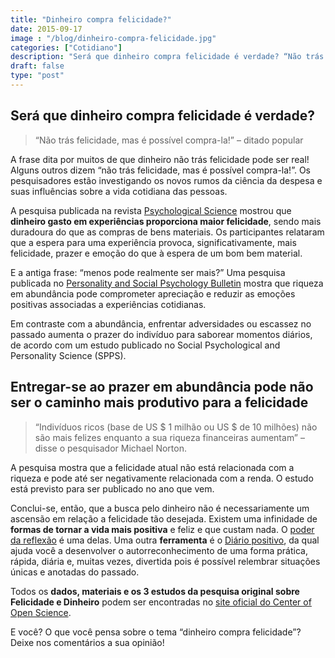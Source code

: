 ```yaml
---
title: "Dinheiro compra felicidade?"
date: 2015-09-17
image : "/blog/dinheiro-compra-felicidade.jpg"
categories: ["Cotidiano"]
description: "Será que dinheiro compra felicidade é verdade? “Não trás felicidade, mas é possível compra-la!” – ditado popular A frase dita"
draft: false
type: "post"
---
```



## Será que dinheiro compra felicidade é verdade?

> “Não trás felicidade, mas é possível compra-la!” – ditado popular

A frase dita por muitos de que dinheiro não trás felicidade pode ser real! Alguns outros dizem “não trás felicidade, mas é possível compra-la!”. Os pesquisadores estão investigando os novos rumos da ciência da despesa e suas influências sobre a vida cotidiana das pessoas.

A pesquisa publicada na revista [Psychological Science](https://www.psychologicalscience.org/news/releases/systematic-research-investigates-effects-of-money-on-thinking-behavior.html) mostrou que **dinheiro gasto em experiências proporciona maior felicidade**, sendo mais duradoura do que as compras de bens materiais. Os participantes relataram que a espera para uma experiência provoca, significativamente, mais felicidade, prazer e emoção do que à espera de um bom bem material.

E a antiga frase: “menos pode realmente ser mais?” Uma pesquisa publicada no [Personality and Social Psychology Bulletin](https://www.psypost.org/) mostra que riqueza em abundância pode comprometer apreciação e reduzir as emoções positivas associadas a experiências cotidianas.

Em contraste com a abundância, enfrentar adversidades ou escassez no passado aumenta o prazer do indivíduo para saborear momentos diários, de acordo com um estudo publicado no Social Psychological and Personality Science (SPPS).

## Entregar-se ao prazer em abundância pode não ser o caminho mais produtivo para a felicidade

> “Indivíduos ricos (base de US $ 1 milhão ou US $ de 10 milhões) não são mais felizes enquanto a sua riqueza financeiras aumentam” – disse o pesquisador Michael Norton.

A pesquisa mostra que a felicidade atual não está relacionada com a riqueza e pode até ser negativamente relacionada com a renda. O estudo está previsto para ser publicado no ano que vem.

Conclui-se, então, que a busca pelo dinheiro não é necessariamente um ascensão em relação a felicidade tão desejada. Existem uma infinidade de **formas de tornar a vida mais positiva** e feliz e que custam nada. O [poder da reflexão](/o-poder-da-reflexao-diaria/) é uma delas. Uma outra **ferramenta** é o [Diário positivo](/como-alcancar-as-resolucoes-de-ano-novo-saiba-como-a-psicologia-pode-te-ajudar/#diario-positivo), da qual ajuda você a desenvolver o autorreconhecimento de uma forma prática, rápida, diária e, muitas vezes, divertida pois é possível relembrar situações únicas e anotadas do passado.

Todos os **dados, materiais e os 3 estudos da pesquisa original sobre Felicidade e Dinheiro** podem ser encontradas no [site oficial do Center of Open Science](https://osf.io/m2yp9/).

E você? O que você pensa sobre o tema “dinheiro compra felicidade”? Deixe nos comentários a sua opinião!